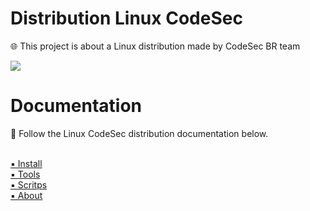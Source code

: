 # Distribution Linux CodeSec

🌐 This project is about a Linux distribution made by CodeSec BR team

<img src="http://i.imgur.com/6A9pbWZ.jpg">

# Documentation

📖 Follow the Linux CodeSec distribution documentation below.<br><br>

<a href="install_debian.md">▪️ Install</a><br>
<a href="#">▪️ Tools</a><br>
<a href="#">▪️ Scritps</a><br>
<a href="#">▪️ About</a><br>
